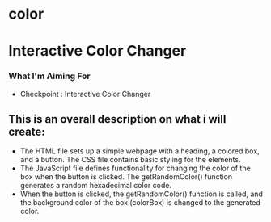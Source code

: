 # color
# Interactive Color Changer
### What I'm Aiming For

* Checkpoint : Interactive Color Changer

This is an overall description on what i will create: 
---

* The HTML file sets up a simple webpage with a heading, a colored box, and a button.
The CSS file contains basic styling for the elements.
* The JavaScript file defines functionality for changing the color of the box when the button is clicked.
The getRandomColor() function generates a random hexadecimal color code.
* When the button is clicked, the getRandomColor() function is called, and the background color of the box (colorBox) is changed to the generated color.
